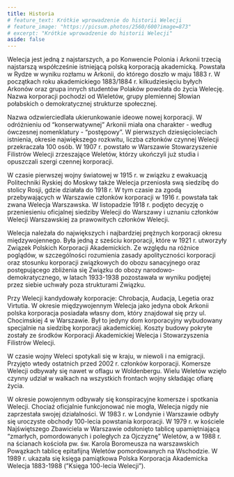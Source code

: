 ```yaml
---
title: Historia
# feature_text: Krótkie wprowadzenie do historii Welecji
# feature_image: "https://picsum.photos/2560/600?image=873"
# excerpt: "Krótkie wprowadzenie do historii Welecji"
aside: false
---
```



Welecja jest jedną z najstarszych, a po Konwencie Polonia i Arkonii trzecią najstarszą współcześnie istniejącą polską korporacją akademicką. Powstała w Rydze w wyniku rozłamu w Arkonii, do którego doszło w maju 1883 r. W początkach roku akademickiego 1883/1884 r. kilkudziesięciu byłych Arkonów oraz grupa innych studentów Polaków powołała do życia Welecję. Nazwa korporacji pochodzi od Wieletów, grupy plemiennej Słowian połabskich o demokratycznej strukturze społecznej.

Nazwa odzwierciedlała ukierunkowanie ideowe nowej korporacji. W odróżnieniu od “konserwatywnej” Arkonii miała ona charakter - według ówczesnej nomenklatury - “postępowy”. W pierwszych dziesięcioleciach istnienia, okresie największego rozkwitu, liczba członków czynnej Welecji przekraczała 100 osób. W 1907 r. powstało w Warszawie Stowarzyszenie Filistrów Welecji zrzeszające Weletów, którzy ukończyli już studia i opuszczali szergi czennej korporacji.

W czasie pierwszej wojny światowej w 1915 r. w związku z ewakuacją Politechniki Ryskiej do Moskwy także Welecja przeniosła swą siedzibę do stolicy Rosji, gdzie działała do 1918 r. W tym czasie za zgodą przebywających w Warszawie członków korporacji w 1916 r. powstała tak zwana Welecja Warszawska. W listopadzie 1918 r. podjęto decyzję o przeniesieniu oficjalnej siedziby Welecji do Warszawy i uznaniu członków Welecji Warszawskiej za prawowitych członków Welecji.

Welecja należała do największych i najbardziej prężnych korporacji okresu międzywojennego. Była jedną z sześciu korporacji, które w 1921 r. utworzyły Związek Polskich Korporacji Akademickich. Ze względu na różnice poglądów, w szczególności rozumienia zasady apolityczności korporacji oraz stosunku korporacji związkowych do obozu sanacyjnego oraz postępującego zbliżenia się Związku do obozy narodowo-demokratycznego, w latach 1933-1938 pozostawała w wyniku podjętej przez siebie uchwały poza strukturami Związku.

Przy Welecji kandydowały korporacje: Chrobacja, Audacja, Legetia oraz Virtutia. W okresie międzywojennym Welecja jako jedyna obok Arkonii polska korporacja posiadała własny dom, który znajdował się przy ul. Chocimskiej 4 w Warszawie. Był to jedyny dom korporacyjny wybudowany specjalnie na siedzibę korporacji akademickiej. Koszty budowy pokryte zostały ze środków Korporacji Akademickiej Welecja i Stowarzyszenia Filistrów Welecji.

W czasie wojny Weleci spotykali się w kraju, w niewoli i na emigracji. Przyjęto wtedy ostatnich przed 2002 r. członków korporacji. Komersze Welecji odbywały się nawet w oflagu w Woldenbergu. Wielu Weletów wzięło czynny udział w walkach na wszystkich frontach wojny składając ofiarę życia.

W okresie powojennym odbywały się konspiracyjne komersze i spotkania Welecji. Chociaż oficjalnie funkcjonować nie mogła, Welecja nigdy nie zaprzestała swojej działalności. W 1983 r. w Londynie i Warszawie odbyły się uroczyste obchody 100-lecia powstania korporacji. W 1979 r. w kościele Najświętszego Zbawiciela w Warszawie odsłonięto tablicę upamiętniającą “zmarłych, pomordowanych i poległych za Ojczyznę” Weletów, a w 1988 r. na ścianach kościoła pw. św. Karola Boromeusza na warszawskich Powązkach tablicę epitafijną Weletów pomordowanych na Wschodzie. W 1989 r. ukazała się księga pamiątkowa Polska Korporacja Akademicka Welecja 1883-1988 (”Księga 100-lecia Welecji”).